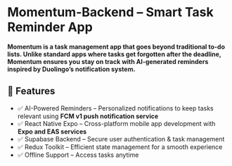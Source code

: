 # Momentum-Backend – Smart Task Reminder App 

**Momentum is a task management app that goes beyond traditional to-do lists. Unlike standard apps where tasks get forgotten after the deadline, Momentum ensures you stay on track with AI-generated reminders inspired by Duolingo’s notification system.**

## 🚀 Features
- ✅ AI-Powered Reminders – Personalized notifications to keep tasks relevant using **FCM v1 push notification service**
- ✅ React Native Expo – Cross-platform mobile app development with **Expo and EAS services**
- ✅ Supabase Backend – Secure user authentication & task management 
- ✅ Redux Toolkit – Efficient state management for a smooth experience
- ✅ Offline Support – Access tasks anytime